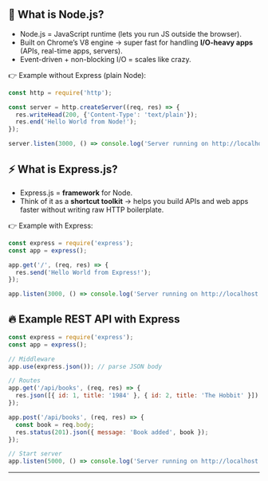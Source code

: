 ## 🚀 What is Node.js?

* Node.js = JavaScript runtime (lets you run JS outside the browser).
* Built on Chrome’s V8 engine → super fast for handling **I/O-heavy apps** (APIs, real-time apps, servers).
* Event-driven + non-blocking I/O = scales like crazy.

👉 Example without Express (plain Node):

```js
const http = require('http');

const server = http.createServer((req, res) => {
  res.writeHead(200, {'Content-Type': 'text/plain'});
  res.end('Hello World from Node!');
});

server.listen(3000, () => console.log('Server running on http://localhost:3000'));
```


## ⚡ What is Express.js?

* Express.js = **framework** for Node.
* Think of it as a **shortcut toolkit** → helps you build APIs and web apps faster without writing raw HTTP boilerplate.


👉 Example with Express:

```js
const express = require('express');
const app = express();

app.get('/', (req, res) => {
  res.send('Hello World from Express!');
});

app.listen(3000, () => console.log('Server running on http://localhost:3000'));
```




## 🔥 Example REST API with Express

```js
const express = require('express');
const app = express();

// Middleware
app.use(express.json()); // parse JSON body

// Routes
app.get('/api/books', (req, res) => {
  res.json([{ id: 1, title: '1984' }, { id: 2, title: 'The Hobbit' }]);
});

app.post('/api/books', (req, res) => {
  const book = req.body;
  res.status(201).json({ message: 'Book added', book });
});

// Start server
app.listen(5000, () => console.log('Server running on http://localhost:5000'));
```

---


